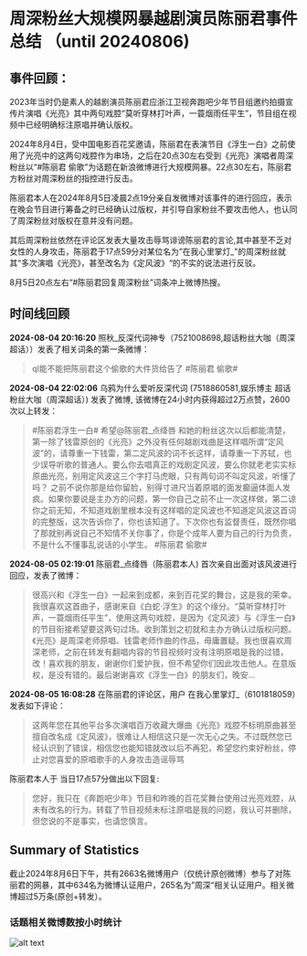 # 周深粉丝大规模网暴越剧演员陈丽君事件总结 （until 20240806)


## 事件回顾：

2023年当时仍是素人的越剧演员陈丽君应浙江卫视奔跑吧少年节目组邀约拍摄宣传片演唱《光亮》其中两句戏腔“莫听穿林打叶声，一蓑烟雨任平生”，节目组在视频中已经明确标注原唱并确认版权。

2024年8月4日，受中国电影百花奖邀请，陈丽君在表演节目《浮生一白》之前使用了光亮中的这两句戏腔作为串场，之后在20点30左右受到《光亮》演唱者周深粉丝以“#陈丽君 偷歌”为话题在新浪微博进行大规模网暴。22点30左右，陈丽君方粉丝对周深粉丝的指控进行反击。

陈丽君本人在2024年8月5日凌晨2点19分亲自发微博对该事件的进行回应，表示在晚会节目进行筹备之时已经确认过版权，并引导自家粉丝不要攻击他人，也认同了周深粉丝对版权在意并没有问题。

其后周深粉丝依然在评论区发表大量攻击辱骂诽谤陈丽君的言论,其中甚至不乏对女性的人身攻击，陈丽君于17点59分对某位名为”在我心里掌灯_"的周深粉丝就其“多次演唱《光亮》，甚至改名为《定风波》“的不实的说法进行反驳。

8月5日20点左右“#陈丽君回复周深粉丝”词条冲上微博热搜。

## 时间线回顾

**2024-08-04 20:16:20** 照秋_反深代词神专（7521008698,超话粉丝大咖（周深超话））发表了相关词条的第一条微博： 
> ql能不能把陈丽君这个偷歌的大件货给告了 #陈丽君 偷歌#

**2024-08-04 22:02:06** 乌鸦为什么爱听反深代词 (7518860581,娱乐博主 超话粉丝大咖（周深超话）) 发表了微博, 该微博在24小时内获得超过2万点赞，2600次以上转发：
> #陈丽君浮生一白#
希望@陈丽君_点绛唇 和她的粉丝这次以后都能清楚，第一除了钱雷原创的《光亮》之外没有任何越剧戏曲是这样唱所谓“定风波”的，请尊重一下钱雷，第二定风波的词不长这样，请尊重一下苏轼，也少误导听歌的普通人。要么你去唱真正的戏剧定风波，要么你就老老实实标原曲光亮，别用定风波这三个字打马虎眼，只有两句词不叫定风波，听懂了吗？
之前不说你那是给你留脸，别得寸进尺当着原唱的面发癫逼体面人发疯。如果你要说是主办方的问题，第一你自己之前不止一次这样做，第二谅你之前无知，不知道戏剧里根本没有这样唱的定风波也不知道定风波这首词的完整版，这次告诉你了，你也该知道了。下次你也有监督责任，既然你唱了那就别再说自己不知情不关你事了，你是个成年人要为自己的行为负责，不是什么不懂事乱说话的小学生。
#陈丽君 偷歌#

**2024-08-05 02:19:01** 陈丽君_点绛唇（陈丽君本人) 首次亲自出面对该风波进行回应，发表了微博：
> 很高兴和《浮生一白》一起来到成都，来到百花奖的舞台，这是我的荣幸。我很喜欢这首曲子，感谢来自《白蛇·浮生》的这个缘分。“莫听穿林打叶声，一蓑烟雨任平生”，使用这两句戏腔，是因为《定风波》与《浮生一白》的节目衔接希望要这两句过场。收到策划之初就和主办方确认过版权问题。《光亮》是周深老师原唱、钱雷老师作曲的作品，毋庸置疑。我也很喜欢周深老师，之前在转发有翻唱内容的节目视频时没有注明原唱是我的过错，改！喜欢我的朋友，谢谢你们爱护我，但不希望你们因此攻击他人。在意版权，是没有错的。最后谢谢喜欢《浮生一白》的朋友们，晚安…

**2024-08-05 16:08:28** 在陈丽君的评论区，用户 在我心里掌灯_（6101818059）发表如下评论：
>这两年您在其他平台多次演唱百万收藏大爆曲《光亮》戏腔不标明原曲甚至擅自改名成《定风波》，很难让人相信这只是一次无心之失。不过既然您已经认识到了错误，相信您也能知错就改以后不再犯，希望您约束好粉丝，停止对您喜爱的原唱歌手的人身攻击造谣辱骂

陈丽君本人于 当日17点57分做出以下回复:
>您好，我只在《奔跑吧少年》节目和昨晚的百花奖舞台使用过光亮戏腔，从未有改名的行为。转载了节目视频未标注原唱是我的问题，我认可并删除，但您说的不是事实，也请您慎言。


## Summary of Statistics
截止2024年8月6日下午，共有2663名微博用户（仅统计原创微博）参与了对陈丽君的网暴，其中634名为微博认证用户，265名为”周深“相关认证用户。相关微博超过5万条(原创+转发）。
### 话题相关微博数按小时统计
![alt text](https://github.com/LucasLin2023/Cyberbullying/blob/main/topic_trend_with_explanation.png)


